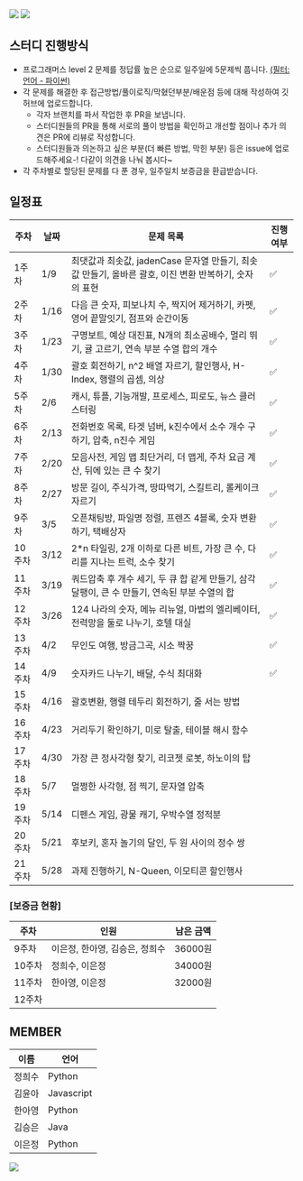 <img src="https://capsule-render.vercel.app/api?type=waving&color=ffdddd&height=150&section=header&text=코딩테스트%20%20스터디&fontSize=40" />
<img src="https://readme-typing-svg.demolab.com?font=Fira+Code&pause=100000&color=F70000&random=false&width=435&lines=%EB%AC%B8%EC%A0%9C+%EC%97%85%EB%A1%9C%EB%93%9C%EB%8A%94+%EB%A7%A4%EC%A3%BC+%ED%99%94%EC%9A%94%EC%9D%BC+%EB%B0%A4%EA%B9%8C%EC%A7%80+%EC%99%84%EB%A3%8C%ED%95%B4%EC%A3%BC%EC%84%B8%EC%9A%94!!" />

<br/>

## 스터디 진행방식
- 프로그래머스 level 2 문제를 정답률 높은 순으로 일주일에 5문제씩 풉니다. [(필터: 언어 - 파이썬)](https://school.programmers.co.kr/learn/challenges?order=acceptance_desc&page=1&levels=2&languages=python3)
- 각 문제를 해결한 후 접근방법/풀이로직/막혔던부분/배운점 등에 대해 작성하여 깃허브에 업로드합니다.
  - 각자 브랜치를 파서 작업한 후 PR을 보냅니다.
  - 스터디원들의 PR을 통해 서로의 풀이 방법을 확인하고 개선할 점이나 추가 의견은 PR에 리뷰로 작성합니다. 
  - 스터디원들과 의논하고 싶은 부분(더 빠른 방법, 막힌 부분) 등은 issue에 업로드해주세요-! 다같이 의견을 나눠 봅시다~
- 각 주차별로 할당된 문제를 다 푼 경우, 일주일치 보증금을 환급받습니다.
  

## 일정표
| 주차   | 날짜   | 문제 목록 | 진행 여부 |
|--------|--------|------------|-----------|
| 1주차  | 1/9    | 최댓값과 최솟값, jadenCase 문자열 만들기, 최솟값 만들기, 올바른 괄호, 이진 변환 반복하기, 숫자의 표현 | ✅ |
| 2주차  | 1/16   | 다음 큰 숫자, 피보나치 수, 짝지어 제거하기, 카펫, 영어 끝말잇기, 점프와 순간이동 | ✅ |
| 3주차  | 1/23   | 구명보트, 예상 대진표, N개의 최소공배수, 멀리 뛰기, 귤 고르기, 연속 부분 수열 합의 개수 | ✅ |
| 4주차  | 1/30   | 괄호 회전하기, n^2 배열 자르기, 할인행사, H-Index, 행렬의 곱셈, 의상 | ✅ |
| 5주차  | 2/6    | 캐시, 튜플, 기능개발, 프로세스, 피로도, 뉴스 클러스터링 | ✅ |
| 6주차  | 2/13   | 전화번호 목록, 타겟 넘버, k진수에서 소수 개수 구하기, 압축, n진수 게임 | ✅ |
| 7주차  | 2/20   | 모음사전, 게임 맵 최단거리, 더 맵게, 주차 요금 계산, 뒤에 있는 큰 수 찾기 | ✅ |
| 8주차  | 2/27   | 방문 길이, 주식가격, 땅따먹기, 스킬트리, 롤케이크 자르기 | ✅ |
| 9주차  | 3/5    | 오픈채팅방, 파일명 정렬, 프렌즈 4블록, 숫자 변환하기, 택배상자 | ✅ |
| 10주차 | 3/12   | 2*n 타일링, 2개 이하로 다른 비트, 가장 큰 수, 다리를 지나는 트럭, 소수 찾기 | ✅ |
| 11주차 | 3/19   | 쿼드압축 후 개수 세기, 두 큐 합 같게 만들기, 삼각 달팽이, 큰 수 만들기, 연속된 부분 수열의 합 | ✅ |
| 12주차 | 3/26   | 124 나라의 숫자, 메뉴 리뉴얼, 마법의 엘리베이터, 전력망을 둘로 나누기, 호텔 대실 | ✅ |
| 13주차 | 4/2    | 무인도 여행, 방금그곡, 시소 짝꿍 | ✅ |
| 14주차 | 4/9    | 숫자카드 나누기, 배달, 수식 최대화 | ✅ |
| 15주차 | 4/16   | 괄호변환, 행렬 테두리 회전하기, 줄 서는 방법 |  |
| 16주차 | 4/23   | 거리두기 확인하기, 미로 탈출, 테이블 해시 함수 |  |
| 17주차 | 4/30   | 가장 큰 정사각형 찾기, 리코쳇 로봇, 하노이의 탑 |  |
| 18주차 | 5/7    | 멀쩡한 사각형, 점 찍기, 문자열 압축 |  |
| 19주차 | 5/14   | 디펜스 게임, 광물 캐기, 우박수열 정적분 |  |
| 20주차 | 5/21   | 후보키, 혼자 놀기의 달인, 두 원 사이의 정수 쌍 |  |
| 21주차 | 5/28   | 과제 진행하기, N-Queen, 이모티콘 할인행사 |  |


### [보증금 현황]
| 주차 | 인원 | 남은 금액 |
|--------|--------|------------|
| 9주차 | 이은정, 한아영, 김승은, 정희수 | 36000원|
|10주차 | 정희수, 이은정 | 34000원|
|11주차 | 한아영, 이은정 | 32000원 | 
|12주차 |      |     |

## MEMBER
| 이름   | 언어      |
|--------|-----------|
| 정희수 | Python     |
| 김윤아 | Javascript |
| 한아영 | Python     |
| 김승은 | Java      |
| 이은정 | Python    |

<img src="https://capsule-render.vercel.app/api?type=waving&color=ffdddd&height=150&section=footer" />
